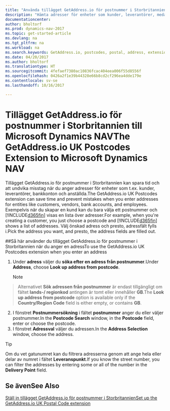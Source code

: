 ```yaml
---
title: "Använda tillägget GetAddress.io för postnummer i Storbritannien"
description: "Hämta adresser för enheter som kunder, leverantörer, medarbetare och banker i Storbritannien från tjänsten GetAddress.io."
documentationcenter: 
author: bholtorf
ms.prod: dynamics-nav-2017
ms.topic: get-started-article
ms.devlang: na
ms.tgt_pltfrm: na
ms.workload: na
ms.search.keywords: GetAddress.io, postcodes, postal, address, extension
ms.date: 04/20/2017
ms.author: bholtorf
ms.translationtype: HT
ms.sourcegitcommit: 4fefaef7380ac10836fcac404eea006f55d8556f
ms.openlocfilehash: 0426a2f1e39b44328e66b8cd2cf296ea4dde179e
ms.contentlocale: sv-se
ms.lasthandoff: 10/16/2017

---
```


# <a name="the-getaddressio-uk-postcodes-extension-to-microsoft-dynamics-nav"></a><span data-ttu-id="02515-103">Tillägget GetAddress.io för postnummer i Storbritannien till Microsoft Dynamics NAV</span><span class="sxs-lookup"><span data-stu-id="02515-103">The GetAddress.io UK Postcodes Extension to Microsoft Dynamics NAV</span></span>
<span data-ttu-id="02515-104">Tillägget GetAddress.io för postnummer i Storbritannien kan spara tid och att undvika misstag när du anger adresser för enheter som t.ex. kunder, leverantörer, bankkonton och anställda.</span><span class="sxs-lookup"><span data-stu-id="02515-104">The GetAddress.io UK Postcodes extension can save time and prevent mistakes when you enter addresses for entities like customers, vendors, bank accounts, and employees.</span></span> <span data-ttu-id="02515-105">Exempelvis när du skapar en kund kan du bara välja ett postnummer och [!INCLUDE[d365fin](includes/d365fin_md.md)] visas en lista över adresser.</span><span class="sxs-lookup"><span data-stu-id="02515-105">For example, when you're creating a customer, you just choose a postcode and [!INCLUDE[d365fin](includes/d365fin_md.md)] shows a list of addresses.</span></span> <span data-ttu-id="02515-106">Välj önskad adress och presto, adressfält fylls i.</span><span class="sxs-lookup"><span data-stu-id="02515-106">Pick the address you want, and presto, the address fields are filled out.</span></span>  

##<a name="to-use-the-getaddressio-uk-postcodes-extension-when-you-enter-an-address"></a><span data-ttu-id="02515-107">Så här använder du tillägget GetAddress.io för postnummer i Storbritannien när du anger en adress</span><span class="sxs-lookup"><span data-stu-id="02515-107">To use the GetAddress.io UK Postcodes extension when you enter an address</span></span>
1. <span data-ttu-id="02515-108">Under **adress** väljer du **söka efter en adress från postnummer**.</span><span class="sxs-lookup"><span data-stu-id="02515-108">Under **Address**, choose **Look up address from postcode**.</span></span>  

    > [!NOTE]  
>   <span data-ttu-id="02515-109">Alternativet **Sök adressen från postnummer** är endast tillgängligt om fältet **lands-/ regionkod** antingen är tomt eller innehåller **GB**.</span><span class="sxs-lookup"><span data-stu-id="02515-109">The **Look up address from postcode** option is available only if the **Country/Region Code** field is either empty, or contains **GB**.</span></span>
2. <span data-ttu-id="02515-110">I fönstret **Postnummersökning** i fältet **postnummer** anger du eller väljer postnummer.</span><span class="sxs-lookup"><span data-stu-id="02515-110">In the **Postcode Search** window, in the **Postcode** field, enter or choose the postcode.</span></span>  
3. <span data-ttu-id="02515-111">I fönstret **Adressval** väljer du adressen.</span><span class="sxs-lookup"><span data-stu-id="02515-111">In the **Address Selection** window, choose the address.</span></span>  

> [!TIP]  
>   <span data-ttu-id="02515-112">Om du vet gatunumret kan du filtrera adresserna genom att ange hela eller delar av numret i fältet **Leveranspunkt**.</span><span class="sxs-lookup"><span data-stu-id="02515-112">If you know the street number, you can filter the addresses by entering some or all of the number in the **Delivery Point** field.</span></span>


## <a name="see-also"></a><span data-ttu-id="02515-113">Se även</span><span class="sxs-lookup"><span data-stu-id="02515-113">See Also</span></span>
[<span data-ttu-id="02515-114">Ställ in tillägget GetAddress.io för postnummer i Storbritannien</span><span class="sxs-lookup"><span data-stu-id="02515-114">Set up the GetAddress.io UK Postal Code extension</span></span>](LocalFunctionality/UnitedKingdom/uk-setup-postal-code-service.md)

